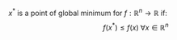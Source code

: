 $x^*$ is a point of global minimum for $f: \mathbb{R}^n \rightarrow \mathbb{R}$ if:
$$
f(x^*) \leq f(x) \; \forall x \in \mathbb{R}^n 
$$